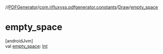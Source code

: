 //[PDFGenerator](../../../index.md)/[com.rifluxyss.pdfgenerator.constants](../index.md)/[Draw](index.md)/[empty_space](empty_space.md)

# empty_space

[androidJvm]\
val [empty_space](empty_space.md): [Int](https://kotlinlang.org/api/latest/jvm/stdlib/kotlin/-int/index.html)

